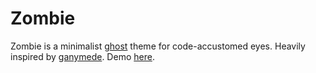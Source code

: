 # Zombie

Zombie is a minimalist [ghost](https://ghost.org/) theme for code-accustomed eyes. Heavily inspired by [ganymede](https://github.com/itsmingjie/ganymede). Demo [here](https://blog.rbansal.dev).

